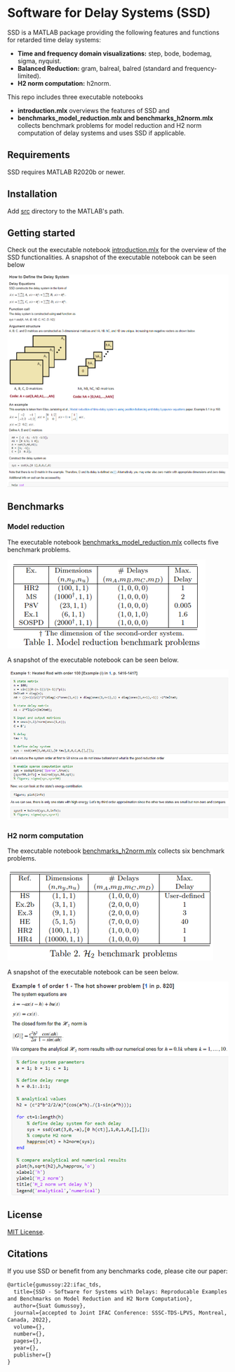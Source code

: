 # Software for Delay Systems (SSD)

SSD is a MATLAB package providing the following features and functions for retarded time delay systems:
- **Time and frequency domain visualizations:** step, bode, bodemag, sigma, nyquist.
- **Balanced Reduction:** gram, balreal, balred (standard and frequency-limited).
- **H2 norm computation:** h2norm.

This repo includes three executable notebooks
- **introduction.mlx** overviews the features of SSD and 
- **benchmarks_model_reduction.mlx and benchmarks_h2norm.mlx** collects benchmark problems for model reduction and H2 norm computation of delay systems and uses SSD if applicable.

## Requirements
SSD requires MATLAB R2020b or newer.

## Installation
Add [src](src) directory to the MATLAB's path.

## Getting started
Check out the executable notebook [introduction.mlx](introduction.mlx) for the overview of the SSD functionalities. A snapshot of the executable notebook can be seen below

![Introduction snapshot](snapshots/introduction.png)

## Benchmarks

### Model reduction
The executable notebook [benchmarks_model_reduction.mlx](benchmarks_model_reduction.mlx) collects five benchmark problems.

![Model_Reduction](snapshots/table_model_reduction.png)

A snapshot of the executable notebook can be seen below.

![Model_Reduction snapshot](snapshots/heatedrodexample.png)

### H2 norm computation
The executable notebook [benchmarks_h2norm.mlx](benchmarks_h2norm.mlx) collects six benchmark problems.

![H2norm](snapshots/table_h2norm.png)

A snapshot of the executable notebook can be seen below.

![H2norm snapshot](snapshots/hotshowerexample.png)

## License

[MIT License](LICENSE).

## Citations

If you use SSD or benefit from any benchmarks code, please cite our paper:

```
@article{gumussoy:22:ifac_tds,
  title={SSD - Software for Systems with Delays: Reproducable Examples and Benchmarks on Model Reduction and H2 Norm Computation},
  author={Suat Gumussoy},
  journal={accepted to Joint IFAC Conference: SSSC-TDS-LPVS, Montreal, Canada, 2022},
  volume={},
  number={},
  pages={},
  year={},
  publisher={}
}
```
